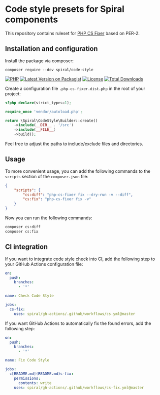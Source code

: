 # Code style presets for Spiral components

This repository contains ruleset for [PHP CS Fixer](https://github.com/PHP-CS-Fixer/PHP-CS-Fixer) based on PER-2.

## Installation and configuration

Install the package via composer:

```
composer require --dev spiral/code-style
```

[![PHP](https://img.shields.io/packagist/php-v/spiral/code-style.svg?style=flat-square&logo=php)](https://packagist.org/packages/spiral/code-style)
[![Latest Version on Packagist](https://img.shields.io/packagist/v/spiral/code-style.svg?style=flat-square&logo=packagist)](https://packagist.org/packages/spiral/code-style)
[![License](https://img.shields.io/packagist/l/spiral/code-style.svg?style=flat-square)](LICENSE.md)
[![Total Downloads](https://img.shields.io/packagist/dt/spiral/code-style.svg?style=flat-square)](https://packagist.org/packages/spiral/code-style)

Create a configuration file `.php-cs-fixer.dist.php` in the root of your project:

```php
<?php declare(strict_types=1);

require_once 'vendor/autoload.php';

return \Spiral\CodeStyle\Builder::create()
    ->include(__DIR__ . '/src')
    ->include(__FILE__)
    ->build();
```

Feel free to adjust the paths to include/exclude files and directories.

## Usage

To more convenient usage, you can add the following commands to the `scripts` section of the `composer.json` file:

```json
{
    "scripts": {
        "cs:diff": "php-cs-fixer fix --dry-run -v --diff",
        "cs:fix": "php-cs-fixer fix -v"
    }
}
```

Now you can run the following commands:

```bash
composer cs:diff
composer cs:fix
```

## CI integration

If you want to integrate code style check into CI, add the following step to your GitHub Actions configuration file:

```yaml
on:
  push:
    branches:
      - '*'

name: Check Code Style

jobs:
  cs-fix:
    uses: spiral/gh-actions/.github/workflows/cs.yml@master
```

If you want GitHub Actions to automatically fix the found errors, add the following step:

```yaml
on:
  push:
    branches:
      - '*'

name: Fix Code Style

jobs:
  c[README.md](README.md)s-fix:
    permissions:
      contents: write
    uses: spiral/gh-actions/.github/workflows/cs-fix.yml@master
```
